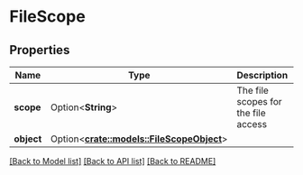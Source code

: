 # FileScope

## Properties

Name | Type | Description | Notes
------------ | ------------- | ------------- | -------------
**scope** | Option<**String**> | The file scopes for the file access | [optional]
**object** | Option<[**crate::models::FileScopeObject**](FileScope_object.md)> |  | [optional]

[[Back to Model list]](../README.md#documentation-for-models) [[Back to API list]](../README.md#documentation-for-api-endpoints) [[Back to README]](../README.md)


